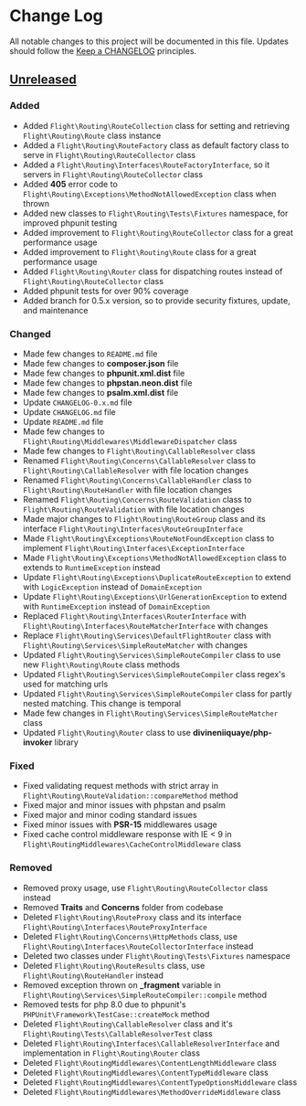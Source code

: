 # Change Log
All notable changes to this project will be documented in this file.
Updates should follow the [Keep a CHANGELOG](https://keepachangelog.com/) principles.

## [Unreleased][unreleased]

### Added
- Added `Flight\Routing\RouteCollection` class for setting and retrieving `Flight\Routing\Route` class instance
- Added a `Flight\Routing\RouteFactory` class as default factory class to serve in `Flight\Routing\RouteCollector` class
- Added a `Flight\Routing\Interfaces\RouteFactoryInterface`, so it servers in `Flight\Routing\RouteCollector` class
- Added **405** error code to `Flight\Routing\Exceptions\MethodNotAllowedException` class when thrown
- Added new classes to `Flight\Routing\Tests\Fixtures` namespace, for improved phpunit testing
- Added improvement to `Flight\Routing\RouteCollector` class for a great performance usage
- Added improvement to `Flight\Routing\Route` class for a great performance usage
- Added `Flight\Routing\Router` class for dispatching routes instead of `Flight\Routing\RouteCollector` class
- Added phpunit tests for over 90% coverage
- Added branch for 0.5.x version, so to provide security fixtures, update, and maintenance

### Changed
- Made few changes to `README.md` file
- Made few changes to **composer.json** file
- Made few changes to **phpunit.xml.dist** file
- Made few changes to **phpstan.neon.dist** file
- Made few changes to **psalm.xml.dist** file
- Update `CHANGELOG-0.x.md` file
- Update `CHANGELOG.md` file
- Update `README.md` file
- Made few changes to `Flight\Routing\Middlewares\MiddlewareDispatcher` class
- Made few changes to `Flight\Routing\CallableResolver` class
- Renamed `Flight\Routing\Concerns\CallableResolver` class to `Flight\Routing\CallableResolver` with file location changes
- Renamed `Flight\Routing\Concerns\CallableHandler` class to `Flight\Routing\RouteHandler` with file location changes
- Renamed `Flight\Routing\Concerns\RouteValidation` class to `Flight\Routing\RouteValidation` with file location changes
- Made major changes to `Flight\Routing\RouteGroup` class and its interface `Flight\Routing\Interfaces\RouteGroupInterface`
- Made `Flight\Routing\Exceptions\RouteNotFoundException` class to implement `Flight\Routing\Interfaces\ExceptionInterface`
- Made `Flight\Routing\Exceptions\MethodNotAllowedException` class to extends to `RuntimeException` instead
- Update `Flight\Routing\Exceptions\DuplicateRouteException` to extend with `LogicException` instead of `DomainException`
- Update `Flight\Routing\Exceptions\UrlGenerationException` to extend with `RuntimeException` instead of `DomainException`
- Replaced `Flight\Routing\Interfaces\RouterInterface` with `Flight\Routing\Interfaces\RouteMatcherInterface` with changes
- Replace `Flight\Routing\Services\DefaultFlightRouter` class with `Flight\Routing\Services\SimpleRouteMatcher` with changes
- Updated `Flight\Routing\Services\SimpleRouteCompiler` class to use new `Flight\Routing\Route` class methods
- Updated `Flight\Routing\Services\SimpleRouteCompiler` class regex's used for matching urls
- Updated `Flight\Routing\Services\SimpleRouteCompiler` class for partly nested matching. This change is temporal
- Made few changes in `Flight\Routing\Services\SimpleRouteMatcher` class
- Updated `Flight\Routing\Router` class to use **divineniiquaye/php-invoker** library

### Fixed
- Fixed validating request methods with strict array in `Flight\Routing\RouteValidation::compareMethod` method
- Fixed major and minor issues with phpstan and psalm
- Fixed major and minor coding standard issues
- Fixed minor issues with **PSR-15** middlewares usage
- Fixed cache control middleware response with IE < 9 in `Flight\RoutingMiddlewares\CacheControlMiddleware` class

### Removed
- Removed proxy usage, use `Flight\Routing\RouteCollector` class instead
- Removed **Traits** and **Concerns** folder from codebase
- Deleted `Flight\Routing\RouteProxy` class and its interface `Flight\Routing\Interfaces\RouteProxyInterface`
- Deleted `Flight\Routing\Concerns\HttpMethods` class, use `Flight\Routing\Interfaces\RouteCollectorInterface` instead
- Deleted two classes under `Flight\Routing\Tests\Fixtures` namespace
- Deleted `Flight\Routing\RouteResults` class, use `Flight\Routing\RouteHandler` instead
- Removed exception thrown on **_fragment** variable in `Flight\Routing\Services\SimpleRouteCompiler::compile` method
- Removed tests for php 8.0 due to phpunit's `PHPUnit\Framework\TestCase::createMock` method
- Deleted `Flight\Routing\CallableResolver` class and it's `Flight\Routing\Tests\CallableResolverTest` class
- Deleted `Flight\Routing\Interfaces\CallableResolverInterface` and implementation in `Flight\Routing\Router` class
- Deleted `Flight\RoutingMiddlewares\ContentLengthMiddleware` class
- Deleted `Flight\RoutingMiddlewares\ContentTypeMiddleware` class
- Deleted `Flight\RoutingMiddlewares\ContentTypeOptionsMiddleware` class
- Deleted `Flight\RoutingMiddlewares\MethodOverrideMiddleware` class

[unreleased]: https://github.com/divineniiquaye/flight-routing/compare/v0.5.2...master
